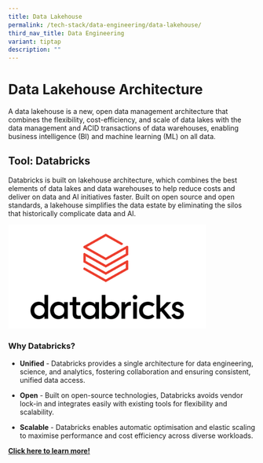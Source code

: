 ```yaml
---
title: Data Lakehouse
permalink: /tech-stack/data-engineering/data-lakehouse/
third_nav_title: Data Engineering
variant: tiptap
description: ""
---
```

<h1>Data Lakehouse Architecture</h1>
<p>A data lakehouse is a new, open data management architecture that combines
the flexibility, cost-efficiency, and scale of data lakes with the data
management and ACID transactions of data warehouses, enabling business
intelligence (BI) and machine learning (ML) on all data.</p>
<h2>Tool: Databricks</h2>
<p>Databricks is built on lakehouse architecture, which combines the best
elements of data lakes and data warehouses to help reduce costs and deliver
on data and AI initiatives faster. Built on open source and open standards,
a lakehouse simplifies the data estate by eliminating the silos that historically
complicate data and AI.</p>
<div class="isomer-image-wrapper">
<img style="width: 80%;" height="auto" width="100%" alt="" src="/images/databricks-logo.png">
</div>
<h3>Why Databricks?</h3>
<ul data-tight="true" class="tight">
<li>
<p><strong>Unified</strong> - Databricks provides a single architecture for
data engineering, science, and analytics, fostering collaboration and ensuring
consistent, unified data access.</p>
</li>
<li>
<p><strong>Open</strong> - Built on open-source technologies, Databricks avoids
vendor lock-in and integrates easily with existing tools for flexibility
and scalability.</p>
</li>
<li>
<p><strong>Scalable</strong> - Databricks enables automatic optimisation and
elastic scaling to maximise performance and cost efficiency across diverse
workloads.</p>
</li>
</ul>
<p><strong><a href="https://www.databricks.com/" rel="noopener nofollow" target="_blank">Click here to learn more!</a></strong>
</p>
<p></p>